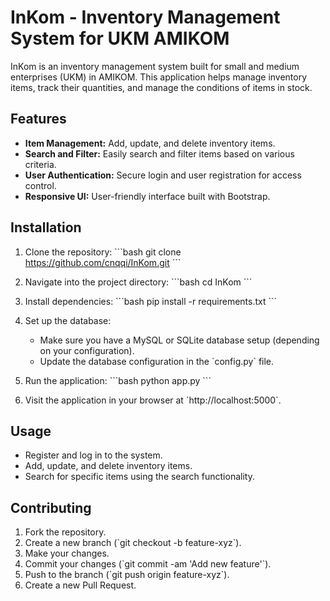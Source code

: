 # InKom - Inventory Management System for UKM AMIKOM

InKom is an inventory management system built for small and medium enterprises (UKM) in AMIKOM. This application helps manage inventory items, track their quantities, and manage the conditions of items in stock.

## Features
- **Item Management:** Add, update, and delete inventory items.
- **Search and Filter:** Easily search and filter items based on various criteria.
- **User Authentication:** Secure login and user registration for access control.
- **Responsive UI:** User-friendly interface built with Bootstrap.

## Installation

1. Clone the repository:
   \`\`\`bash
   git clone https://github.com/cnqqi/InKom.git
   \`\`\`

2. Navigate into the project directory:
   \`\`\`bash
   cd InKom
   \`\`\`

3. Install dependencies:
   \`\`\`bash
   pip install -r requirements.txt
   \`\`\`

4. Set up the database:
   - Make sure you have a MySQL or SQLite database setup (depending on your configuration).
   - Update the database configuration in the \`config.py\` file.

5. Run the application:
   \`\`\`bash
   python app.py
   \`\`\`

6. Visit the application in your browser at \`http://localhost:5000\`.

## Usage

- Register and log in to the system.
- Add, update, and delete inventory items.
- Search for specific items using the search functionality.

## Contributing

1. Fork the repository.
2. Create a new branch (\`git checkout -b feature-xyz\`).
3. Make your changes.
4. Commit your changes (\`git commit -am 'Add new feature'\`).
5. Push to the branch (\`git push origin feature-xyz\`).
6. Create a new Pull Request.

